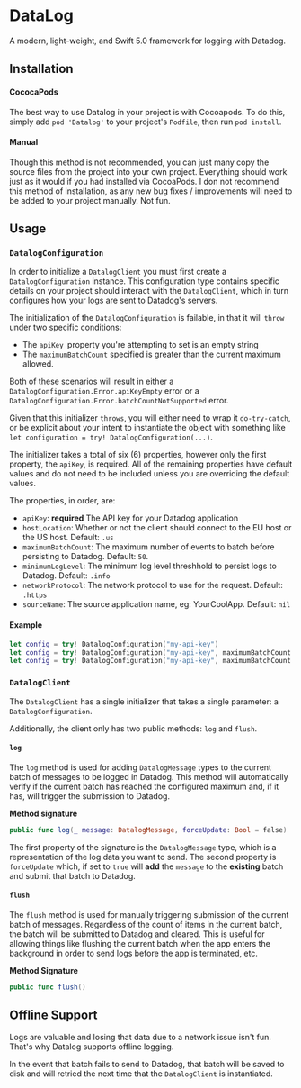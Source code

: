 # DataLog
A modern, light-weight, and Swift 5.0 framework for logging with Datadog.

## Installation

#### CococaPods

The best way to use Datalog in your project is with Cocoapods. To do this, simply add `pod 'Datalog'` to your project's `Podfile`, 
then run `pod install`.

#### Manual

Though this method is not recommended, you can just many copy the source files from the project into your own project. 
Everything should work just as it would if you had installed via CocoaPods. I don not recommend this method of installation, 
as any new bug fixes / improvements will need to be added to your project manually. Not fun.

## Usage

### `DatalogConfiguration`

In order to initialize a `DatalogClient` you must first create a `DatalogConfiguration` instance. This configuration type contains
specific details on your project should interact with the `DatalogClient`, which in turn configures how your logs are sent to Datadog's
servers.

The initialization of the `DatalogConfiguration` is failable, in that it will `throw` under two specific conditions:

- The `apiKey `property you're attempting to set is an empty string
- The `maximumBatchCount` specified is greater than the current maximum allowed.

Both of these scenarios will result in either a `DatalogConfiguration.Error.apiKeyEmpty` error or a `DatalogConfiguration.Error.batchCountNotSupported` error.

Given that this initializer `throws`, you will either need to wrap it `do-try-catch`, or be explicit about your intent to instantiate the object with something like `let configuration = try! DatalogConfiguration(...)`.

The initializer takes a total of six (6) properties, however only the first property, the `apiKey`, is required. All of the remaining properties have default values and do not
need to be included unless you are overriding the default values.

The properties, in order, are:

- `apiKey`: **required** The API key for your Datadog application
- `hostLocation`: Whether or not the client should connect to the EU host or the US host. Default: `.us`
- `maximumBatchCount`: The maximum number of events to batch before persisting to Datadog. Default: `50`.
- `minimumLogLevel`: The minimum log level threshhold to persist logs to Datadog. Default: `.info`
- `networkProtocol`: The network protocol to use for the request. Default: `.https`
- `sourceName`: The source application name, eg: YourCoolApp. Default: `nil`

#### Example

```swift
let config = try! DatalogConfiguration("my-api-key")
let config = try! DatalogConfiguration("my-api-key", maximumBatchCount: 25)
let config = try! DatalogConfiguration("my-api-key", maximumBatchCount: 25, sourceName: "My Cool App")
```

### `DatalogClient`

The `DatalogClient` has a single initializer that takes a single parameter: a `DatalogConfiguration`.

Additionally, the client only has two public methods: `log` and `flush`.

#### `log`

The `log` method is used for adding `DatalogMessage` types to the current batch of messages to be logged in Datadog. This method will automatically verify if the current batch has reached the configured maximum and, if it has, will trigger the submission to Datadog.

**Method signature**  
```swift
public func log(_ message: DatalogMessage, forceUpdate: Bool = false)
```
The first property of the signature is the `DatalogMessage` type, which is a representation of the log data you want to send. The second property is `forceUpdate` which, if set to `true` will **add** the `message` to the **existing** batch and submit that batch to Datadog.

#### `flush`

The `flush` method is used for manually triggering submission of the current batch of messages. Regardless of the count of items in the current batch, the batch will be submitted to Datadog and cleared. This is useful for allowing things like flushing the current batch when the app enters the background in order to send logs before the app is terminated, etc.

**Method Signature**
```swift
public func flush()
```

## Offline Support

Logs are valuable and losing that data due to a network issue isn't fun. That's why Datalog supports offline logging.

In the event that batch fails to send to Datadog, that batch will be saved to disk and will retried the next time that the `DatalogClient` is instantiated.